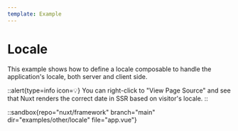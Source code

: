 ```yaml
---
template: Example
---
```


# Locale

This example shows how to define a locale composable to handle the application's locale, both server and client side.

::alert{type=info icon=💡}
You can right-click to "View Page Source" and see that Nuxt renders the correct date in SSR based on visitor's locale.
::

::sandbox{repo="nuxt/framework" branch="main" dir="examples/other/locale" file="app.vue"}

